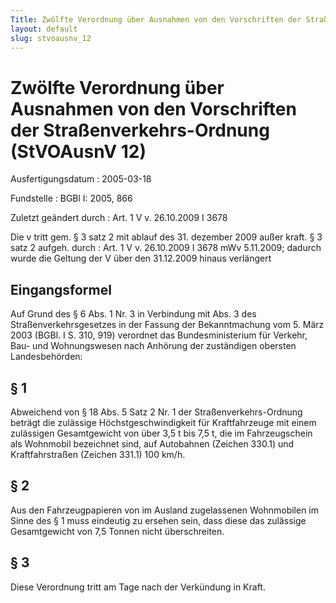 ```yaml
---
Title: Zwölfte Verordnung über Ausnahmen von den Vorschriften der Straßenverkehrs-Ordnung
layout: default
slug: stvoausnv_12
---
```


# Zwölfte Verordnung über Ausnahmen von den Vorschriften der Straßenverkehrs-Ordnung (StVOAusnV 12)

Ausfertigungsdatum
:   2005-03-18

Fundstelle
:   BGBl I: 2005, 866

Zuletzt geändert durch
:   Art. 1 V v. 26.10.2009 I 3678

Die v tritt gem. § 3 satz 2 mit ablauf des 31. dezember 2009 außer kraft. § 3 satz 2 aufgeh. durch
:   Art. 1 V v. 26.10.2009 I 3678 mWv 5.11.2009; dadurch wurde die Geltung der V über den 31.12.2009 hinaus verlängert


## Eingangsformel

Auf Grund des § 6 Abs. 1 Nr. 3 in Verbindung mit Abs. 3 des
Straßenverkehrsgesetzes in der Fassung der Bekanntmachung vom 5. März
2003 (BGBl. I S. 310, 919) verordnet das Bundesministerium für
Verkehr, Bau- und Wohnungswesen nach Anhörung der zuständigen obersten
Landesbehörden:


## § 1

Abweichend von § 18 Abs. 5 Satz 2 Nr. 1 der Straßenverkehrs-Ordnung
beträgt die zulässige Höchstgeschwindigkeit für Kraftfahrzeuge mit
einem zulässigen Gesamtgewicht von über 3,5 t bis 7,5 t, die im
Fahrzeugschein als Wohnmobil bezeichnet sind, auf Autobahnen (Zeichen
330\.1) und Kraftfahrstraßen (Zeichen 331.1) 100 km/h.


## § 2

Aus den Fahrzeugpapieren von im Ausland zugelassenen Wohnmobilen im
Sinne des § 1 muss eindeutig zu ersehen sein, dass diese das zulässige
Gesamtgewicht von 7,5 Tonnen nicht überschreiten.


## § 3

Diese Verordnung tritt am Tage nach der Verkündung in Kraft.


